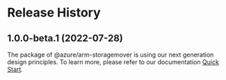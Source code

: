 # Release History
    
## 1.0.0-beta.1 (2022-07-28)

The package of @azure/arm-storagemover is using our next generation design principles. To learn more, please refer to our documentation [Quick Start](https://aka.ms/js-track2-quickstart).
